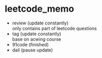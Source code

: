 # leetcode_memo

- review (update constantly)  
only contains part of leetcode questions
- tag (update constantly)  
base on acwing course 
- 91code (finished)
- dail (pause update)
